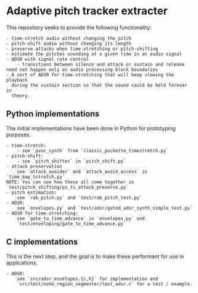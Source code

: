 # Adaptive pitch tracker extracter

This repository seeks to provide the following functionality:

    - time-stretch audio without changing the pitch
    - pitch-shift audio without changing its length
    - preserve attacks when time-stretching or pitch-shifting
    - estimate the pitches sounding at a given time in an audio signal
    - ADSR with signal rate control
        - transitions between silence and attack or sustain and release need not happen only on audio processing block boundaries
    - A sort of ADSR for time-stretching that will keep slowing the playback
      during the sustain section so that the sound could be held forever in
      theory.

## Python implementations

The initial implementations have been done in Python for prototyping purposes.
    
    - time-stretch:
        - see `pvoc_synth` from `classic_puckette_timestretch.py` 
    - pitch-shift:
        - see `pitch_shifter` in `pitch_shift.py`
    - attack preservation
        see `attack_avoider` and `attack_avoid_access` in `time_map_tstretch.py`
    NOTE: You can see how these all come together in
    `test/pitch_shifting/ps_ts_attack_preserve.py`
    - pitch estimation:
        see `rab_pitch.py` and `test/rab_pitch_test.py`
    - ADSR:
        see `envelopes.py` and `test/adsr/gated_adsr_synth_simple_test.py`
    - ADSR for time-stretching:
        see `gate_to_time_advance` in `envelopes.py` and
        `test/enveloping/gate_to_time_advance.py`

## C implementations

This is the next step, and the goal is to make these performant for use in
applications.

    - ADSR:
        see `src/adsr_envelopes.{c,h}` for implementation and
        `src/test/note_region_segmenter/test_adsr.c` for a test / example.
